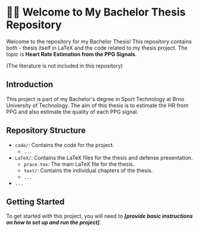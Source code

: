 # 👋🏼 Welcome to My Bachelor Thesis Repository

Welcome to the repository for my Bachelor Thesis! This repository contains both - thesis itself in LaTeX and the code related to my thesis project. The topic is **Heart Rate Estimation from the PPG Signals**.

(The literature is not included in this repository)

## Introduction

This project is part of my Bachelor's degree in Sport Technology at Brno University of Technology. The aim of this thesis is to estimate the HR from PPG and also estimate the quality of each PPG signal. 

## Repository Structure

- `code/`: Contains the code for the project.
	- `...`
- `LaTeX/`: Contains the LaTeX files for the thesis and defense presentation.
	- `prace.tex`: The main LaTeX file for the thesis.
	- `text/`: Contains the individual chapters of the thesis.
	- `...`
- `...`

## Getting Started

To get started with this project, you will need to ***[provide basic instructions on how to set up and run the project]***.

